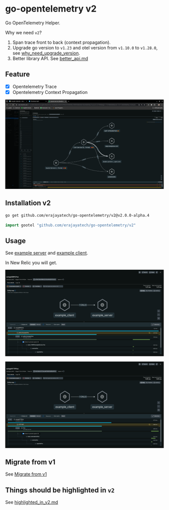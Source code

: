 # go-opentelemetry v2

Go OpenTelemetry Helper.

Why we need `v2`?

1. Span trace front to back (context propagation).
2. Upgrade go version to `v1.23` and otel version from `v1.10.0` to `v1.28.0`, see [why_need_upgrade_version](./why_need_upgrade_version.md).
3. Better library API. See [better_api.md](./better_api.md)

## Feature

- [x] Opentelemetry Trace
- [x] Opentelemetry Context Propagation

![context_propagation](./README_asset/context_propagation.png)


## Installation v2

```bash
go get github.com/erajayatech/go-opentelemetry/v2@v2.0.0-alpha.4
```

```go
import gootel "github.com/erajayatech/go-opentelemetry/v2"
```

## Usage

See [example server](./example/server/main.go) and [example client](./example/client/main.go).

In New Relic you will get.

![grpc-client-span](./README_asset/grpc_span.png)

![http-client-span](./README_asset/http_span.png)

## Migrate from v1

See [Migrate from v1](./migrate_from_v1.md)

## Things should be highlighted in `v2`

See [highlighted_in_v2.md](./highlighted_in_v2.md)
